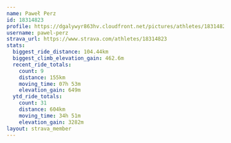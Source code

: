 ```yaml
---
name: Paweł Perz
id: 18314823
profile: https://dgalywyr863hv.cloudfront.net/pictures/athletes/18314823/5244308/1/large.jpg
username: pawel-perz
strava_url: https://www.strava.com/athletes/18314823
stats:
  biggest_ride_distance: 104.44km
  biggest_climb_elevation_gain: 462.6m
  recent_ride_totals:
    count: 9
    distance: 155km
    moving_time: 07h 53m
    elevation_gain: 649m
  ytd_ride_totals:
    count: 31
    distance: 604km
    moving_time: 34h 51m
    elevation_gain: 3282m
layout: strava_member
--- 
```

